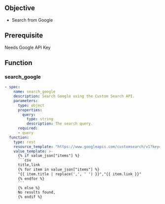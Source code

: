 ## Objective
- Search from Google

## Prerequisite
Needs Google API Key

## Function

### search_google

```yaml
- spec:
    name: search_google
    description: Search Google using the Custom Search API.
    parameters:
      type: object
      properties:
        query:
          type: string
          description: The search query.
      required:
      - query
  function:
    type: rest
    resource_template: "https://www.googleapis.com/customsearch/v1?key=[GOOGLE_API_KEY]&cx=[GOOGLE_PROGRAMMING_SEARCH_ENGINE]:omuauf_lfve&q={{ query }}&num=3"
    value_template: >-
      {% if value_json["items"] %}
      ```csv
      title,link
      {% for item in value_json["items"] %}
      "{{ item.title | replace(',', ' ') }}","{{ item.link }}"
      {% endfor %}
      ```
      {% else %}
      No results found,
      {% endif %}
```